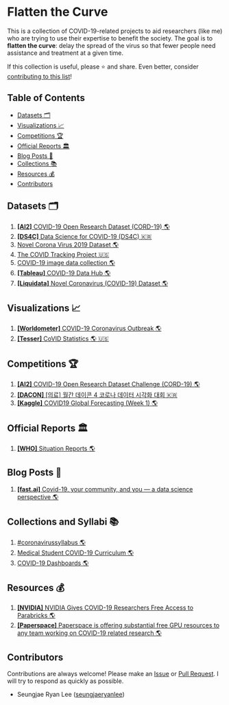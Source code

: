 # Flatten the Curve

This is a collection of COVID-19-related projects to aid researchers (like me) who are trying to use their expertise to benefit the society. The goal is to **flatten the curve**: delay the spread of the virus so that fewer people need assistance and treatment at a given time.

If this collection is useful, please ⭐ and share. Even better, consider [contributing to this list](#contributors)!

## Table of Contents

- [Datasets 🗂️](#datasets)
- [Visualizations 📈](#visualizations)
- [Competitions 🏆](#competitions)
- [Official Reports 🏛️](#official-reports)
- [Blog Posts 📝](#blog-posts)
- [Collections 📚](#collections)
- [Resources 💰](#resources)
- [Contributors](#contributors)

<h2 id="datasets">Datasets 🗂️</h2>

1. [**[AI2]** COVID-19 Open Research Dataset (CORD-19) 🌎](https://pages.semanticscholar.org/coronavirus-research)
2. [**[DS4C]** Data Science for COVID-19 (DS4C) 🇰🇷](https://www.kaggle.com/kimjihoo/coronavirusdataset)
3. [Novel Corona Virus 2019 Dataset 🌎](https://www.kaggle.com/sudalairajkumar/novel-corona-virus-2019-dataset)
4. [The COVID Tracking Project 🇺🇸](https://covidtracking.com/)
5. [COVID-19 image data collection 🌎](https://github.com/ieee8023/covid-chestxray-dataset)
6. [**[Tableau]** COVID-19 Data Hub 🌎](https://www.tableau.com/covid-19-coronavirus-data-resources)
7. [**[Liquidata]** Novel Coronavirus (COVID-19) Dataset 🌎](https://www.dolthub.com/repositories/Liquidata/corona-virus)

<h2 id="visualizations">Visualizations 📈</h2>

1. [**[Worldometer]** COVID-19 Coronavirus Outbreak 🌎](https://www.worldometers.info/coronavirus/)
2. [**[Tesser]** CoVID Statistics 🌎 🇺🇸](https://covid.lepius.io/us)

<h2 id="competitions">Competitions 🏆</h2>

1. [**[AI2]** COVID-19 Open Research Dataset Challenge (CORD-19) 🌎](https://www.kaggle.com/allen-institute-for-ai/CORD-19-research-challenge)
2. [**[DACON]** [의료] 월간 데이콘 4 코로나 데이터 시각화 대회 🇰🇷](https://dacon.io/competitions/official/235590/overview/)
3. [**[Kaggle]** COVID19 Global Forecasting (Week 1) 🌎](https://www.kaggle.com/c/covid19-global-forecasting-week-1)

<h2 id="official-reports">Official Reports 🏛️</h2>

1. [**[WHO]** Situation Reports 🌎](https://www.who.int/emergencies/diseases/novel-coronavirus-2019/situation-reports)

<h2 id="blog-posts">Blog Posts 📝</h2>

1. [**[fast.ai]** Covid-19, your community, and you — a data science perspective 🌎](https://www.fast.ai/2020/03/09/coronavirus/)

<h2 id="collections">Collections and Syllabi 📚</h2>

1. [#coronavirussyllabus 🌎](https://docs.google.com/document/d/1dTkJmhWQ8NcxhmjeLp6ybT1_YOPhFLx9hZ43j1S7DjE/edit)
2. [Medical Student COVID-19 Curriculum 🌎](https://docs.google.com/document/d/13JfRRw1GEIKz4JCde8WcQBCHnu-7nn11P_z0dHov1eA/)
3. [COVID-19 Dashboards 🌎](https://covid19dashboards.com/)

<h2 id="resources">Resources 💰</h2>

1. [**[NVIDIA]** NVIDIA Gives COVID-19 Researchers Free Access to Parabricks 🌎](https://blogs.nvidia.com/blog/2020/03/19/coronavirus-research-parabricks/)
2. [**[Paperspace]** Paperspace is offering substantial free GPU resources to any team working on COVID-19 related research 🌎](https://www.reddit.com/r/MachineLearning/comments/fhl55t/n_paperspace_is_offering_substantial_free_gpu/)


## Contributors

Contributions are always welcome! Please make an [Issue](https://github.com/seungjaeryanlee/flatten-the-curve/issues) or [Pull Request](https://github.com/seungjaeryanlee/flatten-the-curve/pulls). I will try to respond as quickly as possible.

- Seungjae Ryan Lee ([seungjaeryanlee](https://github.com/seungjaeryanlee/))
